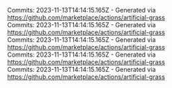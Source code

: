 Commits: 2023-11-13T14:14:15.165Z - Generated via https://github.com/marketplace/actions/artificial-grass
<br>
Commits: 2023-11-13T14:14:15.165Z - Generated via https://github.com/marketplace/actions/artificial-grass
<br>
Commits: 2023-11-13T14:14:15.165Z - Generated via https://github.com/marketplace/actions/artificial-grass
<br>
Commits: 2023-11-13T14:14:15.165Z - Generated via https://github.com/marketplace/actions/artificial-grass
<br>
Commits: 2023-11-13T14:14:15.165Z - Generated via https://github.com/marketplace/actions/artificial-grass
<br>
